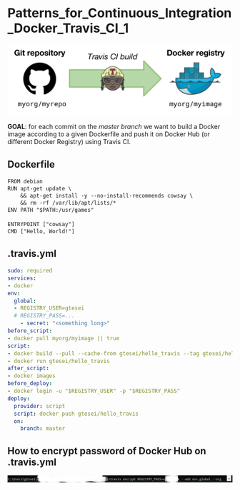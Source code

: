 # Patterns_for_Continuous_Integration_Docker_Travis_CI_1

![Conceptual Schema](./img/part_1.png)

__GOAL__: for each commit on the _master branch_ we want to build a Docker image according to a given Dockerfile and push it on Docker Hub (or different Docker Registry) using Travis CI.

## Dockerfile 

```docker
FROM debian
RUN apt-get update \
    && apt-get install -y --no-install-recommends cowsay \
    && rm -rf /var/lib/apt/lists/*
ENV PATH "$PATH:/usr/games"

ENTRYPOINT ["cowsay"]
CMD ["Hello, World!"]
```

## .travis.yml  

```yml
sudo: required
services:
- docker
env:
  global:
  - REGISTRY_USER=gtesei
  # REGISTRY_PASS=...
    - secret: "<something long>"
before_script:
- docker pull myorg/myimage || true
script:
- docker build --pull --cache-from gtesei/hello_travis --tag gtesei/hello_travis .
- docker run gtesei/hello_travis
after_script:
- docker images
before_deploy:
- docker login -u "$REGISTRY_USER" -p "$REGISTRY_PASS"
deploy:
  provider: script
  script: docker push gtesei/hello_travis
  on:
    branch: master
```


## How to encrypt password of Docker Hub on .travis.yml 

![Howto Encrypt Password](./img/pwd_enc.PNG)
